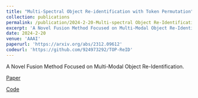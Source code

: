 ```yaml
---
title: "Multi-Spectral Object Re-identification with Token Permutation"
collection: publications
permalink: /publication/2024-2-20-Multi-spectral Object Re-Identification with Token Permutation
excerpt: 'A Novel Fusion Method Focused on Multi-Modal Object Re-Identification.'
date: 2024-2-20
venue: 'AAAI'
paperurl: 'https://arxiv.org/abs/2312.09612'
codeurl: 'https://github.com/924973292/TOP-ReID'
---
```

A Novel Fusion Method Focused on Multi-Modal Object Re-Identification.

[Paper](https://arxiv.org/abs/2312.09612)

[Code](https://github.com/924973292/TOP-ReID)
